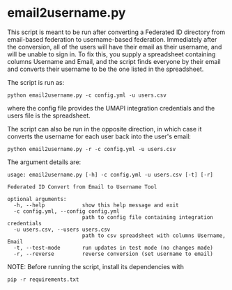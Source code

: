 # email2username.py

This script is meant to be run after converting a Federated ID directory from email-based federation to username-based federation.  Immediately after the conversion, all of the users will have their email as their username, and will be unable to sign in.  To fix this, you supply a spreadsheet containing columns Username and Email, and the script finds everyone by their email and converts their username to be the one listed in the spreadsheet.

The script is run as:
```
python email2username.py -c config.yml -u users.csv
```
where the config file provides the UMAPI integration credentials and the users file is the spreadsheet.

The script can also be run in the opposite direction, in which case it converts the username for each user back into the user's email:
```
python email2username.py -r -c config.yml -u users.csv
```

The argument details are:
```
usage: email2username.py [-h] -c config.yml -u users.csv [-t] [-r]

Federated ID Convert from Email to Username Tool

optional arguments:
  -h, --help            show this help message and exit
  -c config.yml, --config config.yml
                        path to config file containing integration credentials
  -u users.csv, --users users.csv
                        path to csv spreadsheet with columns Username, Email
  -t, --test-mode       run updates in test mode (no changes made)
  -r, --reverse         reverse conversion (set username to email)
```

NOTE: Before running the script, install its dependencies with
```
pip -r requirements.txt
```
